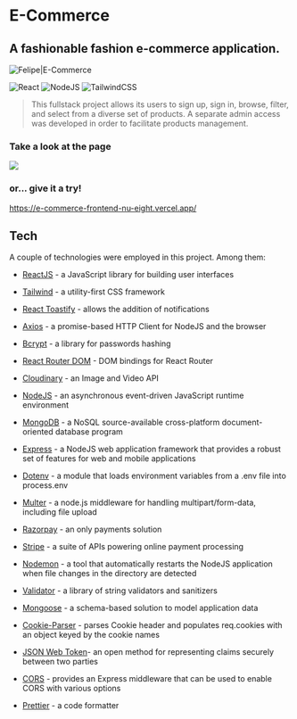 # E-Commerce

## A fashionable fashion e-commerce application.

![Felipe|E-Commerce](https://img.shields.io/badge/FelipeMDantas-ECommerce-white)

<p>

![React](https://img.shields.io/badge/react-%2320232a.svg?style=for-the-badge&logo=react&logoColor=%2361DAFB)
![NodeJS](https://img.shields.io/badge/node.js-6DA55F?style=for-the-badge&logo=node.js&logoColor=white)
![TailwindCSS](https://img.shields.io/badge/tailwindcss-%2338B2AC.svg?style=for-the-badge&logo=tailwind-css&logoColor=white)

> This fullstack project allows its users to sign up, sign in, browse, filter, and select from a diverse set of products. A separate admin access was developed in order to facilitate products management.

### Take a look at the page

<img src = gif/page_gif.gif>

### or... give it a try!

https://e-commerce-frontend-nu-eight.vercel.app/

## Tech

A couple of technologies were employed in this project. Among them:

- [ReactJS] - a JavaScript library for building user interfaces
- [Tailwind] - a utility-first CSS framework
- [React Toastify] - allows the addition of notifications
- [Axios] - a promise-based HTTP Client for NodeJS and the browser
- [Bcrypt] - a library for passwords hashing
- [React Router DOM] - DOM bindings for React Router
- [Cloudinary] - an Image and Video API
- [NodeJS] - an asynchronous event-driven JavaScript runtime environment
- [MongoDB] - a NoSQL source-available cross-platform document-oriented database program
- [Express] - a NodeJS web application framework that provides a robust set of features for web and mobile applications
- [Dotenv] - a module that loads environment variables from a .env file into process.env
- [Multer] - a node.js middleware for handling multipart/form-data, including file upload
- [Razorpay] - an only payments solution
- [Stripe] - a suite of APIs powering online payment processing
- [Nodemon] - a tool that automatically restarts the NodeJS application when file changes in the directory are detected
- [Validator] - a library of string validators and sanitizers
- [Mongoose] - a schema-based solution to model application data
- [Cookie-Parser] - parses Cookie header and populates req.cookies with an object keyed by the cookie names
- [JSON Web Token]- an open method for representing claims securely between two parties
- [CORS] - provides an Express middleware that can be used to enable CORS with various options
- [Prettier] - a code formatter

  [reactjs]: https://reactjs.org/
  [tailwind]: https://tailwindcss.com/
  [react toastify]: https://github.com/fkhadra/react-toastify
  [axios]: https://axios-http.com/docs/intro
  [bcrypt]: https://firebase.google.com/
  [react router dom]: https://reactrouter.com/
  [cloudinary]: https://cloudinary.com/
  [nodejs]: https://nodejs.org/en/
  [mongodb]: https://www.mongodb.com/
  [express]: https://expressjs.com/
  [dotenv]: https://dotenv.org/
  [multer]: https://github.com/expressjs/multer
  [razorpay]: https://razorpay.com/
  [stripe]: https://stripe.com/
  [nodemon]: https://www.npmjs.com/package/nodemon
  [validator]: https://github.com/validatorjs/validator.js
  [mongoose]: https://mongoosejs.com/
  [cookie-parser]: https://github.com/expressjs/cookie-parser
  [JSON Web Token]: https://jwt.io/
  [cors]: https://github.com/expressjs/cors
  [prettier]: https://prettier.io/
